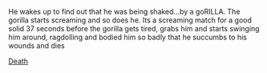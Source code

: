 He wakes up to find out that he was being shaked...by a goRILLA. The gorilla starts screaming and so does he. Its a screaming match for a good solid 37 seconds before the gorilla gets tired, grabs him and starts swinging him around, ragdolling and bodied him so badly that he succumbs to his wounds and dies

[Death](death.md)